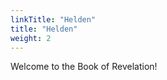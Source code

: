 ```yaml
---
linkTitle: "Helden"
title: "Helden"
weight: 2
---
```


Welcome to the Book of Revelation!

<!--more-->
